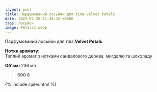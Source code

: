 ```yaml
---
layout: post
title: Парфумований лосьйон для тіла Velvet Petals
date: 2023-02-28 11:30:35 +0300
tags: Лосьйон
image: Petals2.webp
---
```


Парфумований лосьйон для тіла **Velvet Petals**

**Нотки аромату:** <br>
Теплий аромат з нотками сандалового дерева, мигдалю та шоколаду

**Об'єм:** 236 мл

>**500 ₴**

{% include spiler.html %}